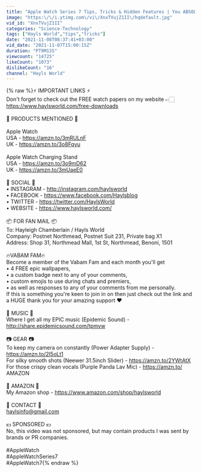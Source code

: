 ```yaml
---
title: "Apple Watch Series 7 Tips, Tricks & Hidden Features | You ABSOLUTELY MUST Know!!"
image: "https:\/\/i.ytimg.com\/vi\/XnxTVujZ1II\/hqdefault.jpg"
vid_id: "XnxTVujZ1II"
categories: "Science-Technology"
tags: ["Hayls World","tips","tricks"]
date: "2021-11-08T08:37:41+03:00"
vid_date: "2021-11-07T15:00:15Z"
duration: "PT9M13S"
viewcount: "14725"
likeCount: "1073"
dislikeCount: "16"
channel: "Hayls World"
---
```

{% raw %}⚡️ IMPORTANT LINKS ⚡️<br />Don't forget to check out the FREE watch papers on my website 👉🏻 <a rel="nofollow" target="blank" href="https://www.haylsworld.com/free-downloads">https://www.haylsworld.com/free-downloads</a><br /><br />🛒 PRODUCTS MENTIONED 🛒<br /><br />Apple Watch <br />USA - <a rel="nofollow" target="blank" href="https://amzn.to/3mRULnF">https://amzn.to/3mRULnF</a><br />UK - <a rel="nofollow" target="blank" href="https://amzn.to/3o8Fqyu">https://amzn.to/3o8Fqyu</a><br /><br />Apple Watch Charging Stand <br />USA - <a rel="nofollow" target="blank" href="https://amzn.to/3o9mD62">https://amzn.to/3o9mD62</a><br />UK - <a rel="nofollow" target="blank" href="https://amzn.to/3mUaeE0">https://amzn.to/3mUaeE0</a><br /><br />🌟 SOCIAL 🌟 <br />• INSTAGRAM - <a rel="nofollow" target="blank" href="http://instagram.com/haylsworld">http://instagram.com/haylsworld</a><br />• FACEBOOK - <a rel="nofollow" target="blank" href="https://www.facebook.com/Haylsblog">https://www.facebook.com/Haylsblog</a><br />• TWITTER - <a rel="nofollow" target="blank" href="https://twitter.com/HaylsWorld">https://twitter.com/HaylsWorld</a><br />• WEBSITE - <a rel="nofollow" target="blank" href="https://www.haylsworld.com/">https://www.haylsworld.com/</a><br /><br />📦 FOR FAN MAIL 📦<br />To: Hayleigh Chamberlain / Hayls World <br />Company: Postnet Northmead, Postnet Suit 231, Private bag X1 <br />Address: Shop 31, Northmead Mall, 1st St, Northmead, Benoni, 1501<br /><br />🔥VABAM FAM🔥<br />Become a member of the Vabam Fam and each month you'll get <br />• 4 FREE epic wallpapers, <br />• a custom badge next to any of your comments, <br />• custom emojis to use during chats and premiers, <br />• as well as responses to any of your comments from me personally. <br />If this is something you're keen to join in on then just check out the link and a HUGE thank you for your amazing support ❤️ <br /><br />🎵 MUSIC 🎵<br />Where I get all my EPIC music (Epidemic Sound) - <a rel="nofollow" target="blank" href="http://share.epidemicsound.com/tpmvw">http://share.epidemicsound.com/tpmvw</a><br /><br />📷 GEAR 📷<br />To keep my camera on constantly (Power Adapter Supply)  - <a rel="nofollow" target="blank" href="https://amzn.to/2I5oLt1">https://amzn.to/2I5oLt1</a><br />For silky smooth shots (Neewer 31.5inch Slider) - <a rel="nofollow" target="blank" href="https://amzn.to/2YWtAtX">https://amzn.to/2YWtAtX</a><br />For those crispy clean vocals (Purple Panda Lav Mic) - <a rel="nofollow" target="blank" href="https://amzn.to/">https://amzn.to/</a> AMAZON <br /><br />🛒 AMAZON 🛒<br />My Amazon shop - <a rel="nofollow" target="blank" href="https://www.amazon.com/shop/haylsworld">https://www.amazon.com/shop/haylsworld</a><br /><br />📩 CONTACT 📩<br />haylsinfo@gmail.com <br /><br />💵 SPONSORED 💵<br />No, this video was not sponsored, but may contain products I was sent by brands or PR companies.<br /><br />#AppleWatch<br />#AppleWatchSeries7<br />#AppleWatch7{% endraw %}
